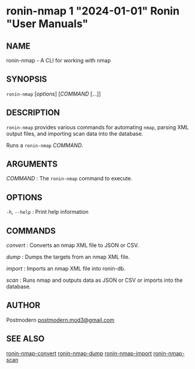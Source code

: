 # ronin-nmap 1 "2024-01-01" Ronin "User Manuals"

## NAME

ronin-nmap - A CLI for working with nmap

## SYNOPSIS

`ronin-nmap` [*options*] [*COMMAND* [...]]

## DESCRIPTION

`ronin-nmap` provides various commands for automating `nmap`, parsing
XML output files, and importing scan data into the database.

Runs a `ronin-nmap` *COMMAND*.

## ARGUMENTS

*COMMAND*
: The `ronin-nmap` command to execute.

## OPTIONS

`-h`, `--help`
: Print help information

## COMMANDS

*convert*
: Converts an nmap XML file to JSON or CSV.

*dump*
: Dumps the targets from an nmap XML file.

*import*
: Imports an nmap XML file into ronin-db.

*scan*
: Runs nmap and outputs data as JSON or CSV or imports into the database.

## AUTHOR

Postmodern <postmodern.mod3@gmail.com>

## SEE ALSO

[ronin-nmap-convert](ronin-nmap-convert.1.md) [ronin-nmap-dump](ronin-nmap-dump.1.md) [ronin-nmap-import](ronin-nmap-import.1.md) [ronin-nmap-scan](ronin-nmap-scan.1.md)
